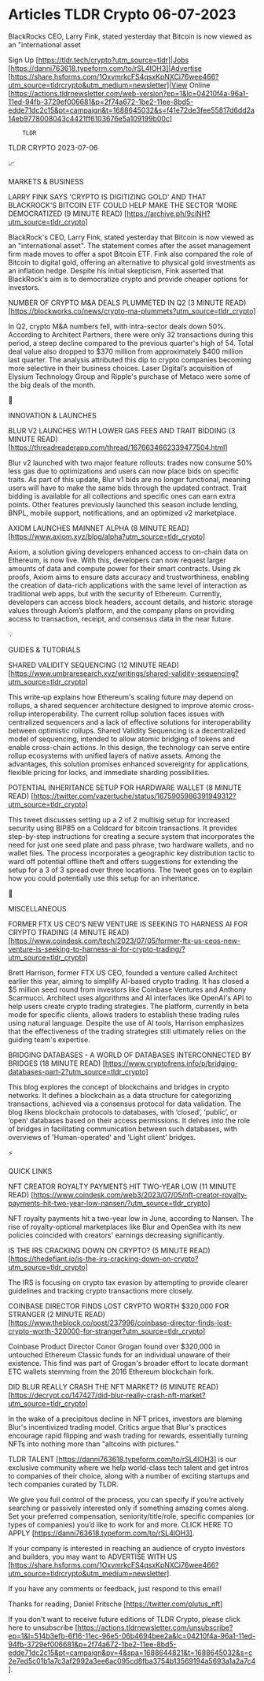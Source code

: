 # Articles TLDR Crypto 06-07-2023

BlackRocks CEO, Larry Fink, stated yesterday that Bitcoin is now
viewed as an "international asset  

Sign Up [https://tldr.tech/crypto?utm_source=tldr]|Jobs
[https://danni763618.typeform.com/to/rSL4lOH3]|Advertise
[https://share.hsforms.com/1OxvmrkcFS4qsxKpNXCi76wee466?utm_source=tldrcrypto&utm_medium=newsletter]|View
Online
[https://actions.tldrnewsletter.com/web-version?ep=1&lc=04210f4a-96a1-11ed-94fb-3729ef006681&p=2f74a672-1be2-11ee-8bd5-edde71dc2c15&pt=campaign&t=1688645032&s=f41e72de3fee55817d6dd2a14eb9778008043c4421ff6103676e5a109199b00c]


		TLDR 

TLDR CRYPTO 2023-07-06

📈 

MARKETS & BUSINESS

LARRY FINK SAYS 'CRYPTO IS DIGITIZING GOLD' AND THAT BLACKROCK'S
BITCOIN ETF COULD HELP MAKE THE SECTOR 'MORE DEMOCRATIZED (9 MINUTE
READ) [https://archive.ph/9ciNH?utm_source=tldr_crypto]

BlackRock's CEO, Larry Fink, stated yesterday that Bitcoin is now
viewed as an "international asset". The statement comes after the
asset management firm made moves to offer a spot Bitcoin ETF. Fink
also compared the role of Bitcoin to digital gold, offering an
alternative to physical gold investments as an inflation hedge.
Despite his initial skepticism, Fink asserted that BlackRock's aim is
to democratize crypto and provide cheaper options for investors. 

NUMBER OF CRYPTO M&A DEALS PLUMMETED IN Q2 (3 MINUTE READ)
[https://blockworks.co/news/crypto-ma-plummets?utm_source=tldr_crypto]

In Q2, crypto M&A numbers fell, with intra-sector deals down 50%.
According to Architect Partners, there were only 32 transactions
during this period, a steep decline compared to the previous quarter's
high of 54. Total deal value also dropped to $370 million from
approximately $400 million last quarter. The analysis attributed this
dip to crypto companies becoming more selective in their business
choices. Laser Digital’s acquisition of Elysium Technology Group and
Ripple's purchase of Metaco were some of the big deals of the month. 

🚀 

INNOVATION & LAUNCHES

BLUR V2 LAUNCHES WITH LOWER GAS FEES AND TRAIT BIDDING (3 MINUTE READ)
[https://threadreaderapp.com/thread/1676634662339477504.html]

Blur v2 launched with two major feature rollouts: trades now consume
50% less gas due to optimizations and users can now place bids on
specific traits. As part of this update, Blur v1 bids are no longer
functional, meaning users will have to make the same bids through the
updated contract. Trait bidding is available for all collections and
specific ones can earn extra points. Other features previously
launched this season include lending, BNPL, mobile support,
notifications, and an optimized v2 marketplace. 

AXIOM LAUNCHES MAINNET ALPHA (8 MINUTE READ)
[https://www.axiom.xyz/blog/alpha?utm_source=tldr_crypto]

Axiom, a solution giving developers enhanced access to on-chain data
on Ethereum, is now live. With this, developers can now request larger
amounts of data and compute power for their smart contracts. Using zk
proofs, Axiom aims to ensure data accuracy and trustworthiness,
enabling the creation of data-rich applications with the same level of
interaction as traditional web apps, but with the security of
Ethereum. Currently, developers can access block headers, account
details, and historic storage values through Axiom’s platform, and
the company plans on providing access to transaction, receipt, and
consensus data in the near future. 

💡 

GUIDES & TUTORIALS

SHARED VALIDITY SEQUENCING (12 MINUTE READ)
[https://www.umbraresearch.xyz/writings/shared-validity-sequencing?utm_source=tldr_crypto]

This write-up explains how Ethereum's scaling future may depend on
rollups, a shared sequencer architecture designed to improve atomic
cross-rollup interoperability. The current rollup solution faces
issues with centralized sequencers and a lack of effective solutions
for interoperability between optimistic rollups. Shared Validity
Sequencing is a decentralized model of sequencing, intended to allow
atomic bridging of tokens and enable cross-chain actions. In this
design, the technology can serve entire rollup ecosystems with unified
layers of native assets. Among the advantages, this solution promises
enhanced sovereignty for applications, flexible pricing for locks, and
immediate sharding possibilities. 

POTENTIAL INHERITANCE SETUP FOR HARDWARE WALLET (8 MINUTE READ)
[https://twitter.com/vazertuche/status/1675905986391949312?utm_source=tldr_crypto]

This tweet discusses setting up a 2 of 2 multisig setup for increased
security using BIP85 on a Coldcard for bitcoin transactions. It
provides step-by-step instructions for creating a secure system that
incorporates the need for just one seed plate and pass phrase, two
hardware wallets, and no wallet files. The process incorporates a
geographic key distribution tactic to ward off potential offline theft
and offers suggestions for extending the setup for a 3 of 3 spread
over three locations. The tweet goes on to explain how you could
potentially use this setup for an inheritance. 

🦄 

MISCELLANEOUS

FORMER FTX US CEO’S NEW VENTURE IS SEEKING TO HARNESS AI FOR CRYPTO
TRADING (4 MINUTE READ)
[https://www.coindesk.com/tech/2023/07/05/former-ftx-us-ceos-new-venture-is-seeking-to-harness-ai-for-crypto-trading/?utm_source=tldr_crypto]

Brett Harrison, former FTX US CEO, founded a venture called Architect
earlier this year, aiming to simplify AI-based crypto trading. It has
closed a $5 million seed round from investors like Coinbase Ventures
and Anthony Scarmucci. Architect uses algorithms and AI interfaces
like OpenAI's API to help users create crypto trading strategies. The
platform, currently in beta mode for specific clients, allows traders
to establish these trading rules using natural language. Despite the
use of AI tools, Harrison emphasizes that the effectiveness of the
trading strategies still ultimately relies on the guiding team's
expertise. 

BRIDGING DATABASES - A WORLD OF DATABASES INTERCONNECTED BY BRIDGES
(18 MINUTE READ)
[https://www.cryptofrens.info/p/bridging-databases-part-2?utm_source=tldr_crypto]

This blog explores the concept of blockchains and bridges in crypto
networks. It defines a blockchain as a data structure for categorizing
transactions, achieved via a consensus protocol for data validation.
The blog likens blockchain protocols to databases, with ‘closed’,
‘public’, or ‘open’ databases based on their access
permissions. It delves into the role of bridges in facilitating
communication between such databases, with overviews of
'Human-operated' and 'Light client' bridges. 

⚡ 

QUICK LINKS

NFT CREATOR ROYALTY PAYMENTS HIT TWO-YEAR LOW (11 MINUTE READ)
[https://www.coindesk.com/web3/2023/07/05/nft-creator-royalty-payments-hit-two-year-low-nansen/?utm_source=tldr_crypto]

NFT royalty payments hit a two-year low in June, according to Nansen.
The rise of royalty-optional marketplaces like Blur and OpenSea with
its new policies coincided with creators' earnings decreasing
significantly. 

IS THE IRS CRACKING DOWN ON CRYPTO? (5 MINUTE READ)
[https://thedefiant.io/is-the-irs-cracking-down-on-crypto?utm_source=tldr_crypto]

The IRS is focusing on crypto tax evasion by attempting to provide
clearer guidelines and tracking crypto transactions more closely. 

COINBASE DIRECTOR FINDS LOST CRYPTO WORTH $320,000 FOR STRANGER (2
MINUTE READ)
[https://www.theblock.co/post/237996/coinbase-director-finds-lost-crypto-worth-320000-for-stranger?utm_source=tldr_crypto]

Coinbase Product Director Conor Grogan found over $320,000 in
untouched Ethereum Classic funds for an individual unaware of their
existence. This find was part of Grogan's broader effort to locate
dormant ETC wallets stemming from the 2016 Ethereum blockchain fork. 

DID BLUR REALLY CRASH THE NFT MARKET? (6 MINUTE READ)
[https://decrypt.co/147427/did-blur-really-crash-nft-market?utm_source=tldr_crypto]

In the wake of a precipitous decline in NFT prices, investors are
blaming Blur's incentivized trading model. Critics argue that Blur's
practices encourage rapid flipping and wash trading for rewards,
essentially turning NFTs into nothing more than "altcoins with
pictures." 

TLDR TALENT [https://danni763618.typeform.com/to/rSL4lOH3] is our
exclusive community where we help world-class tech talent and get
intros to companies of their choice, along with a number of exciting
startups and tech companies curated by TLDR.

We give you full control of the process, you can specify if you’re
actively searching or passively interested only if something amazing
comes along. Set your preferred compensation, seniority/title/role,
specific companies (or types of companies) you’d like to work for
and more. CLICK HERE TO APPLY
[https://danni763618.typeform.com/to/rSL4lOH3].

If your company is interested in reaching an audience of crypto
investors and builders, you may want to ADVERTISE WITH US
[https://share.hsforms.com/1OxvmrkcFS4qsxKpNXCi76wee466?utm_source=tldrcrypto&utm_medium=newsletter].


If you have any comments or feedback, just respond to this email! 

Thanks for reading, 
Daniel Fritsche [https://twitter.com/plutus_nft] 

If you don't want to receive future editions of TLDR Crypto,
please click here to unsubscribe
[https://actions.tldrnewsletter.com/unsubscribe?ep=1&l=514b3efb-6f16-11ec-96e5-06b4694bee2a&lc=04210f4a-96a1-11ed-94fb-3729ef006681&p=2f74a672-1be2-11ee-8bd5-edde71dc2c15&pt=campaign&pv=4&spa=1688644821&t=1688645032&s=c2e7ed5c01b1a7c3af2992a3ee6ac095cd8fba3754b13569194a5693a1a2a7c4].